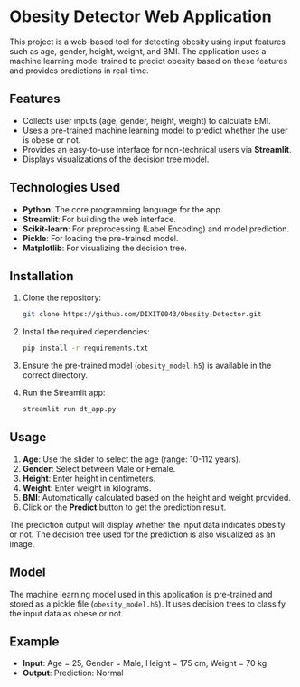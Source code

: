 # Obesity Detector Web Application

This project is a web-based tool for detecting obesity using input features such as age, gender, height, weight, and BMI. The application uses a machine learning model trained to predict obesity based on these features and provides predictions in real-time.

## Features
- Collects user inputs (age, gender, height, weight) to calculate BMI.
- Uses a pre-trained machine learning model to predict whether the user is obese or not.
- Provides an easy-to-use interface for non-technical users via **Streamlit**.
- Displays visualizations of the decision tree model.

## Technologies Used
- **Python**: The core programming language for the app.
- **Streamlit**: For building the web interface.
- **Scikit-learn**: For preprocessing (Label Encoding) and model prediction.
- **Pickle**: For loading the pre-trained model.
- **Matplotlib**: For visualizing the decision tree.

## Installation

1. Clone the repository:

    ```bash
    git clone https://github.com/DIXIT0043/Obesity-Detector.git
    ```

2. Install the required dependencies:

    ```bash
    pip install -r requirements.txt
    ```

3. Ensure the pre-trained model (`obesity_model.h5`) is available in the correct directory.

4. Run the Streamlit app:

    ```bash
    streamlit run dt_app.py
    ```

## Usage

1. **Age**: Use the slider to select the age (range: 10-112 years).
2. **Gender**: Select between Male or Female.
3. **Height**: Enter height in centimeters.
4. **Weight**: Enter weight in kilograms.
5. **BMI**: Automatically calculated based on the height and weight provided.
6. Click on the **Predict** button to get the prediction result.

The prediction output will display whether the input data indicates obesity or not. The decision tree used for the prediction is also visualized as an image.

## Model

The machine learning model used in this application is pre-trained and stored as a pickle file (`obesity_model.h5`). It uses decision trees to classify the input data as obese or not.

## Example

- **Input**: Age = 25, Gender = Male, Height = 175 cm, Weight = 70 kg
- **Output**: Prediction: Normal

